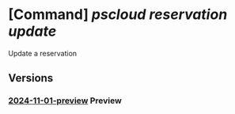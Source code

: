 # [Command] _pscloud reservation update_

Update a reservation

## Versions

### [2024-11-01-preview](/Resources/mgmt-plane/L3N1YnNjcmlwdGlvbnMve30vcmVzb3VyY2Vncm91cHMve30vcHJvdmlkZXJzL3B1cmVzdG9yYWdlLmJsb2NrL3Jlc2VydmF0aW9ucy97fQ==/2024-11-01-preview.xml) **Preview**

<!-- mgmt-plane /subscriptions/{}/resourcegroups/{}/providers/purestorage.block/reservations/{} 2024-11-01-preview -->
